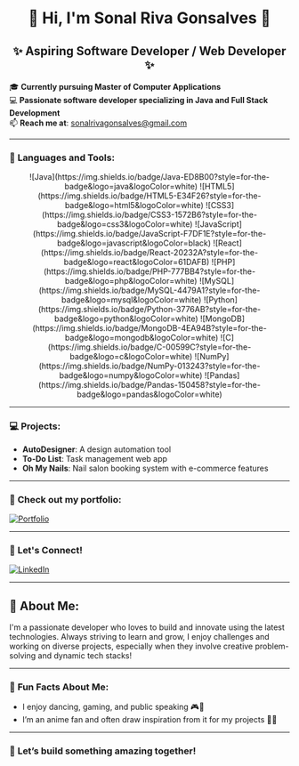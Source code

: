 <h1 align="center">🌸 Hi, I'm Sonal Riva Gonsalves 👋</h1>
<h2 align="center">✨ Aspiring Software Developer / Web Developer ✨</h2>

🎓 **Currently pursuing Master of Computer Applications**<br>
💻 **Passionate software developer specializing in Java and Full Stack Development**<br>
📫 **Reach me at**: [sonalrivagonsalves@gmail.com](mailto:sonalrivagonsalves@gmail.com)

---

### 🌟 **Languages and Tools**:
<p align="center">
  ![Java](https://img.shields.io/badge/Java-ED8B00?style=for-the-badge&logo=java&logoColor=white)
  ![HTML5](https://img.shields.io/badge/HTML5-E34F26?style=for-the-badge&logo=html5&logoColor=white)
  ![CSS3](https://img.shields.io/badge/CSS3-1572B6?style=for-the-badge&logo=css3&logoColor=white)
  ![JavaScript](https://img.shields.io/badge/JavaScript-F7DF1E?style=for-the-badge&logo=javascript&logoColor=black)
  ![React](https://img.shields.io/badge/React-20232A?style=for-the-badge&logo=react&logoColor=61DAFB)
  ![PHP](https://img.shields.io/badge/PHP-777BB4?style=for-the-badge&logo=php&logoColor=white)
  ![MySQL](https://img.shields.io/badge/MySQL-4479A1?style=for-the-badge&logo=mysql&logoColor=white)
  ![Python](https://img.shields.io/badge/Python-3776AB?style=for-the-badge&logo=python&logoColor=white)
  ![MongoDB](https://img.shields.io/badge/MongoDB-4EA94B?style=for-the-badge&logo=mongodb&logoColor=white)
  ![C](https://img.shields.io/badge/C-00599C?style=for-the-badge&logo=c&logoColor=white)
  ![NumPy](https://img.shields.io/badge/NumPy-013243?style=for-the-badge&logo=numpy&logoColor=white)
  ![Pandas](https://img.shields.io/badge/Pandas-150458?style=for-the-badge&logo=pandas&logoColor=white)
</p>

---

### 💻 **Projects**:
- **AutoDesigner**: A design automation tool  
- **To-Do List**: Task management web app  
- **Oh My Nails**: Nail salon booking system with e-commerce features

---

### 📍 **Check out my portfolio**:
[![Portfolio](https://img.shields.io/badge/Portfolio-0A66C2?style=for-the-badge&logo=appveyor&logoColor=white)](https://sonalgonsalves.me/)  

---

### 🤝 **Let's Connect!**  
[![LinkedIn](https://img.shields.io/badge/LinkedIn-0A66C2?style=for-the-badge&logo=linkedin&logoColor=white)](https://www.linkedin.com/in/sonalgonsalves/)

---

## 💖 **About Me:**
I'm a passionate developer who loves to build and innovate using the latest technologies. Always striving to learn and grow, I enjoy challenges and working on diverse projects, especially when they involve creative problem-solving and dynamic tech stacks!

---

### 🌸 **Fun Facts About Me**:
- I enjoy dancing, gaming, and public speaking 🎮🕺
- I’m an anime fan and often draw inspiration from it for my projects 🎨✨

---

### 🌟 **Let’s build something amazing together!**
